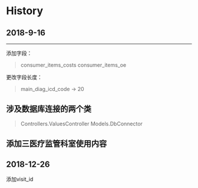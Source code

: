 # History


## 2018-9-16
---

添加字段：
>consumer_items_costs
>consumer_items_oe

更改字段长度：
>main_diag_icd_code -> 20


## 涉及数据库连接的两个类

>Controllers.ValuesController
>Models.DbConnector

## 添加三医疗监管科室使用内容

## 2018-12-26
添加visit_id
